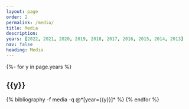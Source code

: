 ```yaml
---
layout: page
order: 2
permalink: /media/
title: Media
description: 
years: [2022, 2021, 2020, 2019, 2018, 2017, 2016, 2015, 2014, 2013]
nav: false
heading: Media
---
```

 
 

<div id="publicationList" class="publications">
 
{%- for y in page.years %}
  <h2 class="year">{{y}}</h2>
  {% bibliography -f media -q @*[year={{y}}]* %}
{% endfor %}

</div>

